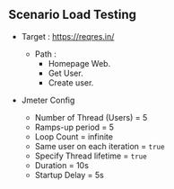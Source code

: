## Scenario Load Testing

- Target : https://reqres.in/
    - Path : 
        - Homepage Web.
        - Get User.
        - Create user.

- Jmeter Config 
    - Number of Thread (Users) = 5
    - Ramps-up period = 5
    - Loop Count = infinite
    - Same user on each iteration = `true`
    - Specify Thread lifetime = `true`
    - Duration = 10s
    - Startup Delay = 5s
